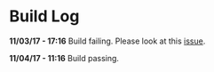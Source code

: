 # Build Log

**11/03/17 - 17:16** Build failing. Please look at this [issue](https://github.com/JohnLetey/A-Study-of-Transcription-and-Its-Affects/issues/1).

**11/04/17 - 11:16** Build passing.
